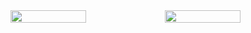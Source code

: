 
<div style="display:flex; width:100%;">
<img src="https://github.com/user-attachments/assets/c64480ec-9c29-48a4-a5f4-f8b63743c43f" width="49%">
<img src="https://github.com/user-attachments/assets/f0c65fc7-576b-4406-bc83-be1d98f06ada" width="49%">
</div>
